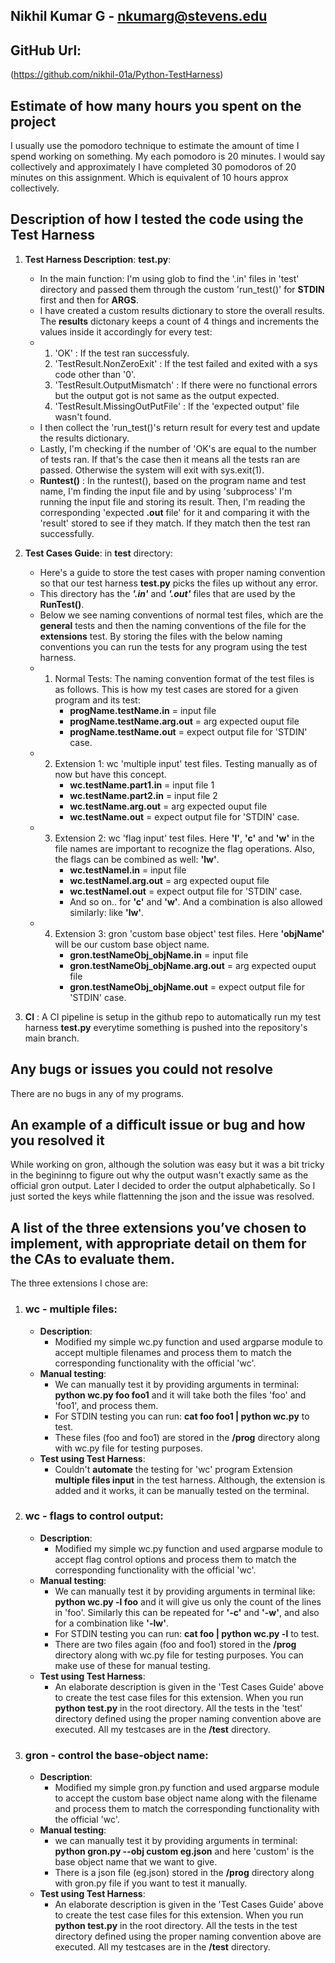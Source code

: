 ## Nikhil Kumar G - nkumarg@stevens.edu

## GitHub Url:
(https://github.com/nikhil-01a/Python-TestHarness)

## Estimate of how many hours you spent on the project
I usually use the pomodoro technique to estimate the amount of time I spend working on something. My each pomodoro is 20 minutes. I would say collectively and approximately I have completed 30 pomodoros of 20 minutes on this assignment. Which is equivalent of 10 hours approx collectively.

## Description of how I tested the code using the Test Harness
1. **Test Harness Description**: **test.py**:
   - In the main function: I'm using glob to find the '.in' files in 'test' directory and passed them through the custom 'run_test()' for **STDIN** first and then for **ARGS**.
   - I have created a custom results dictionary to store the overall results. The **results** dictonary keeps a count of 4 things and increments the values inside it accordingly for every test:
   - 1. 'OK' : If the test ran successfuly.
     2. 'TestResult.NonZeroExit' : If the test failed and exited with a sys code other than '0'.
     3. 'TestResult.OutputMismatch' : If there were no functional errors but the output got is not same as the output expected.
     4. 'TestResult.MissingOutPutFile' : If the 'expected output' file wasn't found.
   - I then collect the 'run_test()'s return result for every test and update the results dictionary.
   - Lastly, I'm checking if the number of 'OK's are equal to the number of tests ran. If that's the case then it means all the tests ran are passed. Otherwise the system will exit with sys.exit(1).
   - **Runtest()** : In the runtest(), based on the program name and test name, I'm finding the input file and by using 'subprocess' I'm running the input file and storing its result. Then, I'm reading the corresponding 'expected **.out** file' for it and comparing it with the 'result' stored to see if they match. If they match then the test ran successfully.
     
2. **Test Cases Guide**: in **test** directory:
   - Here's a guide to store the test cases with proper naming convention so that our test harness **test.py** picks the files up without any error. 
   - This directory has the ***'.in'*** and ***'.out'*** files that are used by the **RunTest()**.
   - Below we see naming conventions of normal test files, which are the **general** tests and then the naming conventions of the file for the **extensions** test. By storing the files with the below naming conventions you can run the tests for any program using the test harness.
   - 1. Normal Tests: The naming convention format of the test files is as follows. This is how my test cases are stored for a given program and its test:
        - **progName.testName.in** = input file
        - **progName.testName.arg.out** = arg expected ouput file
        - **progName.testName.out** = expect output file for 'STDIN' case.
   - 2. Extension 1: wc 'multiple input' test files. Testing manually as of now but have this concept.
        - **wc.testName.part1.in** = input file 1
        - **wc.testName.part2.in** = input file 2
        - **wc.testName.arg.out** = arg expected ouput file
        - **wc.testName.out** = expect output file for 'STDIN' case.
   - 3. Extension 2: wc 'flag input' test files. Here **'l'**, **'c'** and **'w'** in the file names are important to recognize the flag operations. Also, the flags can be combined as well: **'lw'**. 
        - **wc.testNamel.in** = input file
        - **wc.testNamel.arg.out** = arg expected ouput file
        - **wc.testNamel.out** = expect output file for 'STDIN' case.
        - And so on.. for **'c'** and **'w'**. And a combination is also allowed similarly: like **'lw'**.
   - 4. Extension 3: gron 'custom base object' test files. Here **'objName'** will be our custom base object name.
        - **gron.testNameObj_objName.in** = input file
        - **gron.testNameObj_objName.arg.out** = arg expected ouput file
        - **gron.testNameObj_objName.out** = expect output file for 'STDIN' case.
       
3. **CI** : A CI pipeline is setup in the github repo to automatically run my test harness **test.py** everytime something is pushed into the repository's main branch.
 
## Any bugs or issues you could not resolve

There are no bugs in any of my programs.

## An example of a difficult issue or bug and how you resolved it

While working on gron, although the solution was easy but it was a bit tricky in the begininng to figure out why the output wasn't exactly same as the official gron output. Later I decided to order the output alphabetically. So I just sorted the keys while flattenning the json and the issue was resolved.

## A list of the three extensions you’ve chosen to implement, with appropriate detail on them for the CAs to evaluate them.
The three extensions I chose are:
1. ### **wc** - multiple files:
   - **Description**:
      - Modified my simple wc.py function and used argparse module to accept multiple filenames and process them to match the corresponding functionality with the official 'wc'.
   - **Manual testing**:
      - We can manually test it by providing arguments in terminal: **python wc.py foo foo1** and it will take both the files 'foo' and 'foo1', and process them.
      - For STDIN testing you can run: **cat foo foo1 | python wc.py** to test.
      - These files (foo and foo1) are stored in the **/prog** directory along with wc.py file for testing purposes.
   - **Test using Test Harness**:
      - Couldn't **automate** the testing for 'wc' program Extension **multiple files input** in the test harness. Although, the extension is added and it works, it can be manually tested on the terminal.
3. ### **wc** - flags to control output:
   - **Description**:
      - Modified my simple wc.py function and used argparse module to accept flag control options and process them to match the corresponding functionality with the official 'wc'.
   - **Manual testing**:
      - We can manually test it by providing arguments in terminal like: **python wc.py -l foo** and it will give us only the count of the lines in 'foo'. Similarly this can be repeated for **'-c'** and **'-w'**, and also for a combination like **'-lw'**.
      - For STDIN testing you can run: **cat foo | python wc.py -l** to test.
      - There are two files again (foo and foo1) stored in the **/prog** directory along with wc.py file for testing purposes. You can make use of these for manual testing.
   - **Test using Test Harness**:
      - An elaborate description is given in the 'Test Cases Guide' above to create the test case files for this extension. When you run **python test.py** in the root directory. All the tests in the 'test' directory defined using the proper naming convention above are executed. All my testcases are in the **/test** directory.
4. ### **gron** - control the base-object name:
   - **Description**:
      - Modified my simple gron.py function and used argparse module to accept the custom base object name along with the filename and process them to match the corresponding functionality with the official 'wc'.
   - **Manual testing**:
      - we can manually test it by providing arguments in terminal: **python gron.py --obj custom eg.json** and here 'custom' is the base object name that we want to give.
      - There is a json file (eg.json) stored in the **/prog** directory along with gron.py file if you want to test it manually.
   - **Test using Test Harness**:
      - An elaborate description is given in the 'Test Cases Guide' above to create the test case files for this extension. When you run **python test.py** in the root directory. All the tests in the test directory defined using the proper naming convention above are executed. All my testcases are in the **/test** directory.
   
